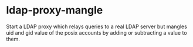 # ldap-proxy-mangle
Start a LDAP proxy which relays queries to a real LDAP server but mangles uid   and gid value of the posix accounts by adding or subtracting a value to them.
